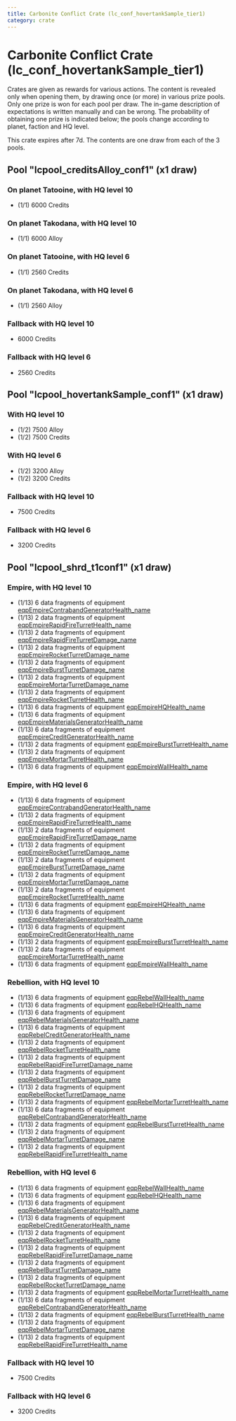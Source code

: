 ```yaml
---
title: Carbonite Conflict Crate (lc_conf_hovertankSample_tier1)
category: crate
---
```


# Carbonite Conflict Crate (lc_conf_hovertankSample_tier1)

Crates are given as rewards for various actions. The content is revealed only when opening them, by drawing once (or more) in various prize pools. Only one prize is won for each pool per draw. The in-game description of expectations is written manually and can be wrong. The probability of obtaining one prize is indicated below; the pools change according to planet, faction and HQ level.

This crate expires after 7d. The contents are one draw from each of the 3 pools.

## Pool "lcpool_creditsAlloy_conf1" (x1 draw)

### On planet Tatooine, with HQ level 10

  * (1/1) 6000 Credits

### On planet Takodana, with HQ level 10

  * (1/1) 6000 Alloy

### On planet Tatooine, with HQ level 6

  * (1/1) 2560 Credits

### On planet Takodana, with HQ level 6

  * (1/1) 2560 Alloy

### Fallback with HQ level 10

  * 6000 Credits

### Fallback with HQ level 6

  * 2560 Credits

## Pool "lcpool_hovertankSample_conf1" (x1 draw)

### With HQ level 10

  * (1/2) 7500 Alloy
  * (1/2) 7500 Credits

### With HQ level 6

  * (1/2) 3200 Alloy
  * (1/2) 3200 Credits

### Fallback with HQ level 10

  * 7500 Credits

### Fallback with HQ level 6

  * 3200 Credits

## Pool "lcpool_shrd_t1conf1" (x1 draw)

### Empire, with HQ level 10

  * (1/13) 6 data fragments of equipment [eqpEmpireContrabandGeneratorHealth_name](eqpEmpireContrabandGeneratorHealth_name)
  * (1/13) 2 data fragments of equipment [eqpEmpireRapidFireTurretHealth_name](eqpEmpireRapidFireTurretHealth_name)
  * (1/13) 2 data fragments of equipment [eqpEmpireRapidFireTurretDamage_name](eqpEmpireRapidFireTurretDamage_name)
  * (1/13) 2 data fragments of equipment [eqpEmpireRocketTurretDamage_name](eqpEmpireRocketTurretDamage_name)
  * (1/13) 2 data fragments of equipment [eqpEmpireBurstTurretDamage_name](eqpEmpireBurstTurretDamage_name)
  * (1/13) 2 data fragments of equipment [eqpEmpireMortarTurretDamage_name](eqpEmpireMortarTurretDamage_name)
  * (1/13) 2 data fragments of equipment [eqpEmpireRocketTurretHealth_name](eqpEmpireRocketTurretHealth_name)
  * (1/13) 6 data fragments of equipment [eqpEmpireHQHealth_name](eqpEmpireHQHealth_name)
  * (1/13) 6 data fragments of equipment [eqpEmpireMaterialsGeneratorHealth_name](eqpEmpireMaterialsGeneratorHealth_name)
  * (1/13) 6 data fragments of equipment [eqpEmpireCreditGeneratorHealth_name](eqpEmpireCreditGeneratorHealth_name)
  * (1/13) 2 data fragments of equipment [eqpEmpireBurstTurretHealth_name](eqpEmpireBurstTurretHealth_name)
  * (1/13) 2 data fragments of equipment [eqpEmpireMortarTurretHealth_name](eqpEmpireMortarTurretHealth_name)
  * (1/13) 6 data fragments of equipment [eqpEmpireWallHealth_name](eqpEmpireWallHealth_name)

### Empire, with HQ level 6

  * (1/13) 6 data fragments of equipment [eqpEmpireContrabandGeneratorHealth_name](eqpEmpireContrabandGeneratorHealth_name)
  * (1/13) 2 data fragments of equipment [eqpEmpireRapidFireTurretHealth_name](eqpEmpireRapidFireTurretHealth_name)
  * (1/13) 2 data fragments of equipment [eqpEmpireRapidFireTurretDamage_name](eqpEmpireRapidFireTurretDamage_name)
  * (1/13) 2 data fragments of equipment [eqpEmpireRocketTurretDamage_name](eqpEmpireRocketTurretDamage_name)
  * (1/13) 2 data fragments of equipment [eqpEmpireBurstTurretDamage_name](eqpEmpireBurstTurretDamage_name)
  * (1/13) 2 data fragments of equipment [eqpEmpireMortarTurretDamage_name](eqpEmpireMortarTurretDamage_name)
  * (1/13) 2 data fragments of equipment [eqpEmpireRocketTurretHealth_name](eqpEmpireRocketTurretHealth_name)
  * (1/13) 6 data fragments of equipment [eqpEmpireHQHealth_name](eqpEmpireHQHealth_name)
  * (1/13) 6 data fragments of equipment [eqpEmpireMaterialsGeneratorHealth_name](eqpEmpireMaterialsGeneratorHealth_name)
  * (1/13) 6 data fragments of equipment [eqpEmpireCreditGeneratorHealth_name](eqpEmpireCreditGeneratorHealth_name)
  * (1/13) 2 data fragments of equipment [eqpEmpireBurstTurretHealth_name](eqpEmpireBurstTurretHealth_name)
  * (1/13) 2 data fragments of equipment [eqpEmpireMortarTurretHealth_name](eqpEmpireMortarTurretHealth_name)
  * (1/13) 6 data fragments of equipment [eqpEmpireWallHealth_name](eqpEmpireWallHealth_name)

### Rebellion, with HQ level 10

  * (1/13) 6 data fragments of equipment [eqpRebelWallHealth_name](eqpRebelWallHealth_name)
  * (1/13) 6 data fragments of equipment [eqpRebelHQHealth_name](eqpRebelHQHealth_name)
  * (1/13) 6 data fragments of equipment [eqpRebelMaterialsGeneratorHealth_name](eqpRebelMaterialsGeneratorHealth_name)
  * (1/13) 6 data fragments of equipment [eqpRebelCreditGeneratorHealth_name](eqpRebelCreditGeneratorHealth_name)
  * (1/13) 2 data fragments of equipment [eqpRebelRocketTurretHealth_name](eqpRebelRocketTurretHealth_name)
  * (1/13) 2 data fragments of equipment [eqpRebelRapidFireTurretDamage_name](eqpRebelRapidFireTurretDamage_name)
  * (1/13) 2 data fragments of equipment [eqpRebelBurstTurretDamage_name](eqpRebelBurstTurretDamage_name)
  * (1/13) 2 data fragments of equipment [eqpRebelRocketTurretDamage_name](eqpRebelRocketTurretDamage_name)
  * (1/13) 2 data fragments of equipment [eqpRebelMortarTurretHealth_name](eqpRebelMortarTurretHealth_name)
  * (1/13) 6 data fragments of equipment [eqpRebelContrabandGeneratorHealth_name](eqpRebelContrabandGeneratorHealth_name)
  * (1/13) 2 data fragments of equipment [eqpRebelBurstTurretHealth_name](eqpRebelBurstTurretHealth_name)
  * (1/13) 2 data fragments of equipment [eqpRebelMortarTurretDamage_name](eqpRebelMortarTurretDamage_name)
  * (1/13) 2 data fragments of equipment [eqpRebelRapidFireTurretHealth_name](eqpRebelRapidFireTurretHealth_name)

### Rebellion, with HQ level 6

  * (1/13) 6 data fragments of equipment [eqpRebelWallHealth_name](eqpRebelWallHealth_name)
  * (1/13) 6 data fragments of equipment [eqpRebelHQHealth_name](eqpRebelHQHealth_name)
  * (1/13) 6 data fragments of equipment [eqpRebelMaterialsGeneratorHealth_name](eqpRebelMaterialsGeneratorHealth_name)
  * (1/13) 6 data fragments of equipment [eqpRebelCreditGeneratorHealth_name](eqpRebelCreditGeneratorHealth_name)
  * (1/13) 2 data fragments of equipment [eqpRebelRocketTurretHealth_name](eqpRebelRocketTurretHealth_name)
  * (1/13) 2 data fragments of equipment [eqpRebelRapidFireTurretDamage_name](eqpRebelRapidFireTurretDamage_name)
  * (1/13) 2 data fragments of equipment [eqpRebelBurstTurretDamage_name](eqpRebelBurstTurretDamage_name)
  * (1/13) 2 data fragments of equipment [eqpRebelRocketTurretDamage_name](eqpRebelRocketTurretDamage_name)
  * (1/13) 2 data fragments of equipment [eqpRebelMortarTurretHealth_name](eqpRebelMortarTurretHealth_name)
  * (1/13) 6 data fragments of equipment [eqpRebelContrabandGeneratorHealth_name](eqpRebelContrabandGeneratorHealth_name)
  * (1/13) 2 data fragments of equipment [eqpRebelBurstTurretHealth_name](eqpRebelBurstTurretHealth_name)
  * (1/13) 2 data fragments of equipment [eqpRebelMortarTurretDamage_name](eqpRebelMortarTurretDamage_name)
  * (1/13) 2 data fragments of equipment [eqpRebelRapidFireTurretHealth_name](eqpRebelRapidFireTurretHealth_name)

### Fallback with HQ level 10

  * 7500 Credits

### Fallback with HQ level 6

  * 3200 Credits